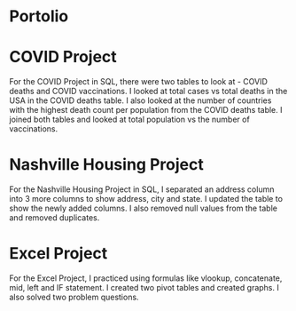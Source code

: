 # Portolio

# COVID Project
For the COVID Project in SQL, there were two tables to look at - COVID deaths and COVID vaccinations. I looked at total cases
vs total deaths in the USA in the COVID deaths table. I also looked at the number of countries with the highest death count per 
population from the COVID deaths table. I joined both tables and looked at total population vs the number of vaccinations. 


# Nashville Housing Project
For the Nashville Housing Project in SQL, I separated an address column into 3 more columns to show address, city and state. I updated
the table to show the newly added columns. I also removed null values from the table and removed duplicates. 


# Excel Project
For the Excel Project, I practiced using formulas like vlookup, concatenate, mid, left and IF statement. I created two pivot tables 
and created graphs.  I also solved two problem questions. 

